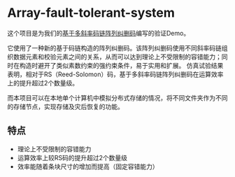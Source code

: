 # Array-fault-tolerant-system

这个项目是为我们的[基于多斜率码链阵列纠删码](http://www.joca.cn/CN/abstract/abstract20400.shtml)编写的验证Demo。<p>
它使用了一种新的基于码链构造的阵列纠删码。该阵列纠删码使用不同斜率码链组织数据元素和校验元素之间的关系，从而可以达到理论上不受限制的容错能力；同时在构造时避开了类似素数约束的强约束条件，易于实用和扩展。
仿真试验结果表明，相对于RS（Reed-Solomon）码，基于多斜率码链阵列纠删码在运算效率上的提升超过2个数量级。

而本项目可以在本地单个计算机中模拟分布式存储的情况，将不同文件夹作为不同的存储节点，实现存储及灾后恢复的功能。

## 特点

* 理论上不受限制的容错能力
* 运算效率上较RS码的提升超过2个数量级
* 效率能随着条块尺寸的增加而提高（固定容错能力）
